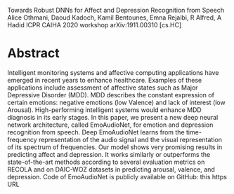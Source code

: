 Towards Robust DNNs for Affect and Depression Recognition from Speech
Alice Othmani, Daoud Kadoch, Kamil Bentounes, Emna Rejaibi, R Alfred, A Hadid
ICPR CAIHA 2020 workshop arXiv:1911.00310 [cs.HC]

# Abstract

Intelligent monitoring systems and affective computing applications have
emerged in recent years to enhance healthcare. Examples of these applications
include assessment of affective states such as Major Depressive Disorder (MDD).
MDD describes the constant expression of certain emotions: negative emotions
(low Valence) and lack of interest (low Arousal). High-performing intelligent
systems would enhance MDD diagnosis in its early stages. In this paper, we
present a new deep neural network architecture, called EmoAudioNet, for emotion
and depression recognition from speech. Deep EmoAudioNet learns from the
time-frequency representation of the audio signal and the visual representation
of its spectrum of frequencies. Our model shows very promising results in
predicting affect and depression. It works similarly or outperforms the
state-of-the-art methods according to several evaluation metrics on RECOLA and
on DAIC-WOZ datasets in predicting arousal, valence, and depression. Code of
EmoAudioNet is publicly available on GitHub: this https URL 
